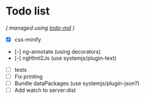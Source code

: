# Todo list

_\( managed using [todo-md](https://github.com/Hypercubed/todo-md) \)_

- [x] css-minify
- [-] ng-annotate (using decorators)
- [-] ngHtml2Js (use systemjs/plugin-text)
- [ ] tests
- [ ] Fix printing
- [ ] Bundle dataPackages (use systemjs/plugin-json?)
- [ ] Add watch to server:dist
